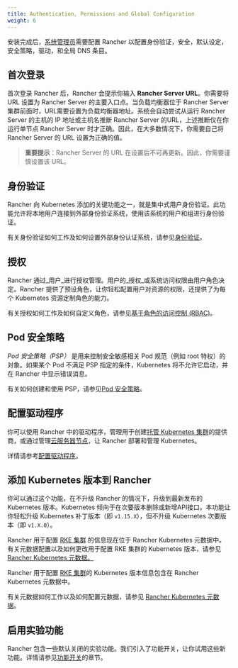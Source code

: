 ```yaml
---
title: Authentication, Permissions and Global Configuration
weight: 6
---
```


安装完成后，[系统管理员]({{<baseurl>}}/rancher/v2.6/en/admin-settings/rbac/global-permissions/)需要配置 Rancher 以配置身份验证，安全，默认设定，安全策略，驱动，和全局 DNS 条目。

## 首次登录

首次登录 Rancher 后，Rancher 会提示你输入 **Rancher Server URL**。你需要将 URL 设置为 Rancher Server 的主要入口点。当负载均衡器位于 Rancher Server 集群前面时，URL需要设置为负载均衡器地址。系统会自动尝试从运行 Rancher Server 的主机的 IP 地址或主机名推断 Rancher Server 的URL，上述推断仅在你运行单节点 Rancher Server 时才正确。因此，在大多数情况下，你需要自己将 Rancher Server 的 URL 设置为正确的值。

> **重要提示**：Rancher Server 的 URL 在设置后不可再更新。因此，你需要谨慎设置该 URL。

## 身份验证

Rancher 向 Kubernetes 添加的关键功能之一，就是集中式用户身份验证。此功能允许将本地用户连接到外部身份验证系统，使用该系统的用户和组进行身份验证。

有关身份验证如何工作及如何设置外部身份认证系统，请参见[身份验证]({{<baseurl>}}/rancher/v2.6/en/admin-settings/authentication/)。

## 授权

Rancher 通过_用户_进行授权管理。用户的_授权_或系统访问权限由用户角色决定。Rancher 提供了预设角色，让你轻松配置用户对资源的权限，还提供了为每个 Kubernetes 资源定制角色的能力。

有关授权如何工作及如何自定义角色，请参见[基于角色的访问控制 (RBAC)]({{<baseurl>}}/rancher/v2.6/en/admin-settings/rbac/)。

## Pod 安全策略

 _Pod 安全策略（PSP）_ 是用来控制安全敏感相关 Pod 规范（例如 root 特权）的对象。如果某个 Pod 不满足 PSP 指定的条件，Kubernetes 将不允许它启动，并在 Rancher 中显示错误消息。

有关如何创建和使用 PSP，请参见[Pod 安全策略]({{<baseurl>}}/rancher/v2.6/en/admin-settings/pod-security-policies/)。

## 配置驱动程序

你可以使用 Rancher 中的驱动程序，管理用于创建[托管 Kubernetes 集群]({{<baseurl>}}/rancher/v2.6/en/cluster-provisioning/hosted-kubernetes-clusters/)的提供商，或通过管理[云服务器节点]({{<baseurl>}}/rancher/v2.6/en/cluster-provisioning/rke-clusters/node-pools/)，让 Rancher 部署和管理 Kubernetes。

详情请参考[配置驱动程序]({{<baseurl>}}/rancher/v2.6/en/admin-settings/drivers/)。

## 添加 Kubernetes 版本到 Rancher

你可以通过这个功能，在不升级 Rancher 的情况下，升级到最新发布的 Kubernetes 版本。Kubernetes 倾向于在次要版本删除或新增API接口。本功能让你轻松升级 Kubernetes 补丁版本（即 `v1.15.X`），但不升级 Kubernetes 次要版本（即 `v1.X.0`）。

Rancher 用于配置 [RKE 集群]({{<baseurl>}}/rancher/v2.6/en/cluster-provisioning/rke-clusters/) 的信息现在位于 Rancher Kubernetes 元数据中。有关元数据配置以及如何更改用于配置 RKE 集群的 Kubernetes 版本，请参见 [Rancher Kubernetes 元数据。]({{<baseurl>}}/rancher/v2.6/en/admin-settings/k8s-metadata/)

Rancher 用于配置 [RKE 集群]({{<baseurl>}}/rancher/v2.6/en/cluster-provisioning/rke-clusters/)的 Kubernetes 版本信息包含在 Rancher Kubernetes 元数据中。

有关元数据如何工作以及如何配置元数据，请参见 [Rancher Kubernetes 元数据]({{<baseurl>}}/rancher/v2.6/en/admin-settings/k8s-metadata/)。

## 启用实验功能

Rancher 包含一些默认关闭的实验功能。我们引入了功能开关，让你试用这些新功能。详情请参见[功能开关]({{<baseurl>}}/rancher/v2.6/en/installation/resources/feature-flags/)的章节。
